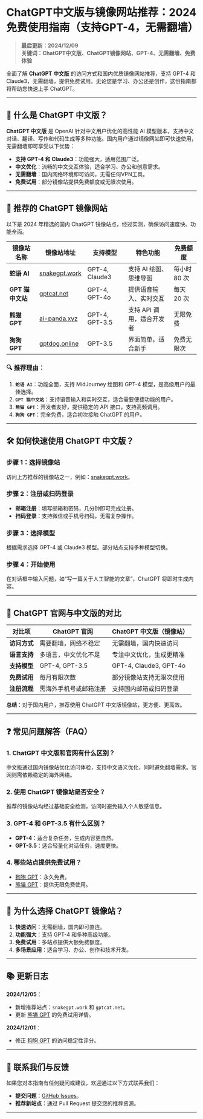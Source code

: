 
# ChatGPT中文版与镜像网站推荐：2024免费使用指南（支持GPT-4，无需翻墙）

> **最后更新：2024/12/09**  
> **关键词：ChatGPT中文版、ChatGPT镜像网站、GPT-4、无需翻墙、免费体验**

全面了解 **ChatGPT 中文版** 的访问方式和国内优质镜像网站推荐，支持 GPT-4 和 Claude3，无需翻墙，提供免费试用。无论您是学习、办公还是创作，这份指南都将帮助您快速上手 ChatGPT。

---

## 📌 什么是 ChatGPT 中文版？

**ChatGPT 中文版** 是 OpenAI 针对中文用户优化的高性能 AI 模型版本，支持中文对话、翻译、写作和代码生成等多种功能。国内用户通过镜像网站即可快速使用，无需翻墙即可享受以下优势：

- **支持 GPT-4 和 Claude3**：功能强大，适用范围广泛。  
- **中文优化**：流畅的中文交互体验，适合学习、办公和创意需求。  
- **无需翻墙**：国内网络环境即可访问，无需任何VPN工具。  
- **免费试用**：部分镜像站提供免费额度或无限次使用。

---

## 🚀 推荐的 ChatGPT 镜像网站

以下是 2024 年精选的国内 ChatGPT 镜像站点，经过实测，确保访问速度快、功能全面。

| **镜像站名称**         | **镜像站地址**                   | **支持模型**       | **特色功能**                | **免费额度**   |
|----------------------|--------------------------------|-------------------|---------------------------|---------------|
| **蛇语 AI**         | [snakegpt.work](https://snakegpt.work) | GPT-4, Claude3     | 支持 AI 绘图、思维导图      | 每小时 80 次   |
| **GPT 猫中文站**     | [gptcat.net](https://gptcat.net)        | GPT-4, GPT-4o      | 提供语音输入、实时交互       | 每天 20 次     |
| **熊猫 GPT**         | [ai-panda.xyz](https://ai-panda.xyz)    | GPT-4, GPT-3.5     | 支持 API 调用，适合开发者    | 无限免费       |
| **狗狗 GPT**         | [gptdog.online](https://gptdog.online)  | GPT-3.5            | 界面简单，适合新手           | 免费无限次     |

### 🔍 推荐理由：
1. **`蛇语 AI`**：功能全面，支持 MidJourney 绘图和 GPT-4 模型，是高级用户的最佳选择。
2. **`GPT 猫中文站`**：支持语音输入和实时交互，适合需要便捷功能的用户。
3. **`熊猫 GPT`**：开发者友好，提供稳定的 API 接口，支持高频调用。
4. **`狗狗 GPT`**：完全免费，适合初次接触 ChatGPT 的用户。

---

## 🛠️ 如何快速使用 ChatGPT 中文版？

### **步骤 1：选择镜像站**
访问上方推荐的镜像站之一，例如：[snakegpt.work](https://snakegpt.work)。

### **步骤 2：注册或扫码登录**
- **邮箱注册**：填写邮箱和密码，几分钟即可完成注册。
- **扫码登录**：支持微信或手机号扫码，无需复杂操作。

### **步骤 3：选择模型**
根据需求选择 GPT-4 或 Claude3 模型。部分站点支持多种模型切换。

### **步骤 4：开始使用**
在对话框中输入问题，如“写一篇关于人工智能的文章”，ChatGPT 将即时生成内容。

---

## 🔄 ChatGPT 官网与中文版的对比

| **对比项**       | **ChatGPT 官网**         | **ChatGPT 中文版（镜像站）**  |
|------------------|-------------------------|-----------------------------|
| **访问方式**     | 需要翻墙，网络不稳定      | 无需翻墙，国内快速访问        |
| **语言支持**     | 多语言，中文优化不足       | 专注中文优化，生成更精准       |
| **支持模型**     | GPT-4, GPT-3.5           | GPT-4, Claude3, GPT-4o       |
| **免费试用**     | 每月有限次数              | 部分镜像站支持无限次使用       |
| **注册流程**     | 需海外手机号或邮箱注册     | 支持国内邮箱或扫码登录         |

**总结**：对于国内用户，推荐使用 ChatGPT 中文版镜像站，更方便、更高效。

---

## ❓ 常见问题解答（FAQ）

### **1. ChatGPT 中文版和官网有什么区别？**
中文版通过国内镜像站优化访问体验，支持中文语义优化，同时避免翻墙需求。官网则需依赖稳定的海外网络。

### **2. 使用 ChatGPT 镜像站是否安全？**
推荐的镜像站均经过基础安全检测，访问时避免输入个人敏感信息。

### **3. GPT-4 和 GPT-3.5 有什么区别？**
- **GPT-4**：适合复杂任务，生成内容更自然。
- **GPT-3.5**：适合轻量化对话任务，速度更快。

### **4. 哪些站点提供免费试用？**
- [狗狗 GPT](https://gptdog.online)：永久免费。
- [熊猫 GPT](https://ai-panda.xyz)：提供无限免费使用。

---

## 🌟 为什么选择 ChatGPT 镜像站？

1. **快速访问**：无需翻墙，国内即可直连。
2. **功能强大**：支持 GPT-4 和多种高级功能。
3. **免费试用**：多站点提供大额免费额度。
4. **多场景应用**：适合学习、办公、创作和技术开发。

---

## 📚 更新日志

**2024/12/05**：
- 新增推荐站点：`snakegpt.work` 和 `gptcat.net`。
- 更新 [熊猫 GPT](https://ai-panda.xyz) 的免费试用详情。

**2024/12/01**：
- 修正 [狗狗 GPT](https://gptdog.online) 的访问稳定性评分。

---

## 📧 联系我们与反馈

如果您对本指南有任何疑问或建议，欢迎通过以下方式联系我们：
- **提交问题**：[GitHub Issues](https://github.com/your-repo/issues)。  
- **推荐新站点**：通过 Pull Request 提交您的推荐资源。

---


